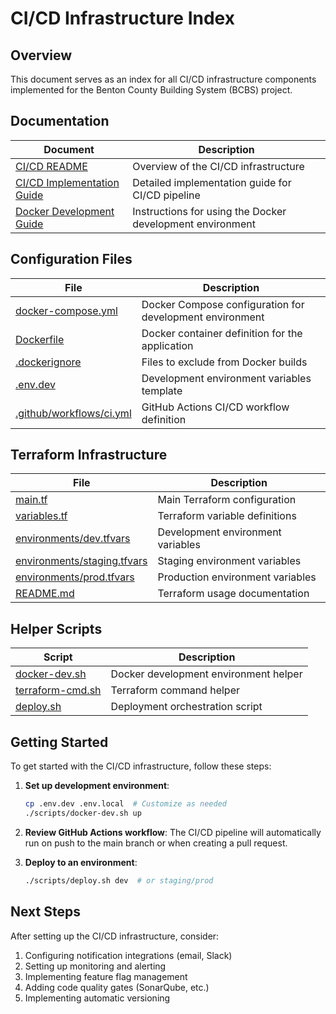 # CI/CD Infrastructure Index

## Overview

This document serves as an index for all CI/CD infrastructure components implemented for the Benton County Building System (BCBS) project.

## Documentation

| Document | Description |
|----------|-------------|
| [CI/CD README](./ci_cd_README.md) | Overview of the CI/CD infrastructure |
| [CI/CD Implementation Guide](./cicd_implementation_guide.md) | Detailed implementation guide for CI/CD pipeline |
| [Docker Development Guide](./docker_development_guide.md) | Instructions for using the Docker development environment |

## Configuration Files

| File | Description |
|------|-------------|
| [docker-compose.yml](../docker-compose.yml) | Docker Compose configuration for development environment |
| [Dockerfile](../Dockerfile) | Docker container definition for the application |
| [.dockerignore](../.dockerignore) | Files to exclude from Docker builds |
| [.env.dev](../.env.dev) | Development environment variables template |
| [.github/workflows/ci.yml](../.github/workflows/ci.yml) | GitHub Actions CI/CD workflow definition |

## Terraform Infrastructure

| File | Description |
|------|-------------|
| [main.tf](../terrafusion/main.tf) | Main Terraform configuration |
| [variables.tf](../terrafusion/variables.tf) | Terraform variable definitions |
| [environments/dev.tfvars](../terrafusion/environments/dev.tfvars) | Development environment variables |
| [environments/staging.tfvars](../terrafusion/environments/staging.tfvars) | Staging environment variables |
| [environments/prod.tfvars](../terrafusion/environments/prod.tfvars) | Production environment variables |
| [README.md](../terrafusion/README.md) | Terraform usage documentation |

## Helper Scripts

| Script | Description |
|--------|-------------|
| [docker-dev.sh](../scripts/docker-dev.sh) | Docker development environment helper |
| [terraform-cmd.sh](../scripts/terraform-cmd.sh) | Terraform command helper |
| [deploy.sh](../scripts/deploy.sh) | Deployment orchestration script |

## Getting Started

To get started with the CI/CD infrastructure, follow these steps:

1. **Set up development environment**:
   ```bash
   cp .env.dev .env.local  # Customize as needed
   ./scripts/docker-dev.sh up
   ```

2. **Review GitHub Actions workflow**:
   The CI/CD pipeline will automatically run on push to the main branch or when creating a pull request.

3. **Deploy to an environment**:
   ```bash
   ./scripts/deploy.sh dev  # or staging/prod
   ```

## Next Steps

After setting up the CI/CD infrastructure, consider:

1. Configuring notification integrations (email, Slack)
2. Setting up monitoring and alerting
3. Implementing feature flag management
4. Adding code quality gates (SonarQube, etc.)
5. Implementing automatic versioning